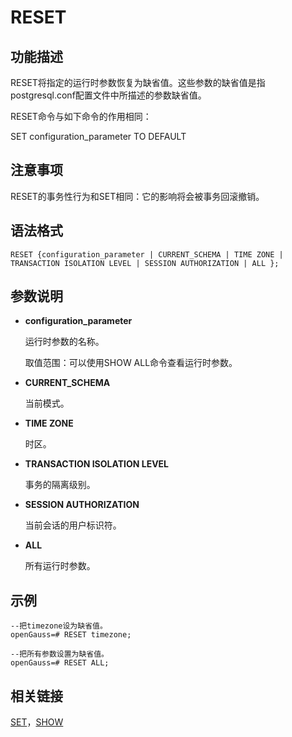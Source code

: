 # RESET<a name="ZH-CN_TOPIC_0289900889"></a>

## 功能描述<a name="zh-cn_topic_0283137385_zh-cn_topic_0237122178_zh-cn_topic_0059779097_sa3f93000a69d4ca8b8633a05032af243"></a>

RESET将指定的运行时参数恢复为缺省值。这些参数的缺省值是指postgresql.conf配置文件中所描述的参数缺省值。

RESET命令与如下命令的作用相同：

SET configuration\_parameter TO DEFAULT

## 注意事项<a name="zh-cn_topic_0283137385_zh-cn_topic_0237122178_zh-cn_topic_0059779097_se19c96dc4d7341868f398f878ba97059"></a>

RESET的事务性行为和SET相同：它的影响将会被事务回滚撤销。

## 语法格式<a name="zh-cn_topic_0283137385_zh-cn_topic_0237122178_zh-cn_topic_0059779097_s3afbc03dbde14335b3bd49e0d094df41"></a>

```
RESET {configuration_parameter | CURRENT_SCHEMA | TIME ZONE | TRANSACTION ISOLATION LEVEL | SESSION AUTHORIZATION | ALL };
```

## 参数说明<a name="zh-cn_topic_0283137385_zh-cn_topic_0237122178_zh-cn_topic_0059779097_s46998dbd2cc84394b47aad2adc8ea141"></a>

-   **configuration\_parameter**

    运行时参数的名称。

    取值范围：可以使用SHOW ALL命令查看运行时参数。

-   **CURRENT\_SCHEMA**

    当前模式。

-   **TIME ZONE**

    时区。

-   **TRANSACTION ISOLATION LEVEL**

    事务的隔离级别。

-   **SESSION AUTHORIZATION**

    当前会话的用户标识符。

-   **ALL**

    所有运行时参数。


## 示例<a name="zh-cn_topic_0283137385_zh-cn_topic_0237122178_zh-cn_topic_0059779097_sa81e1feab8d2413fb3c8fb7b7c013fcb"></a>

```
--把timezone设为缺省值。
openGauss=# RESET timezone;

--把所有参数设置为缺省值。
openGauss=# RESET ALL;
```

## 相关链接<a name="zh-cn_topic_0283137385_zh-cn_topic_0237122178_zh-cn_topic_0059779097_s97f0691750e2467d97f3e904047703d7"></a>

[SET](SET.md)，[SHOW](SHOW.md)

